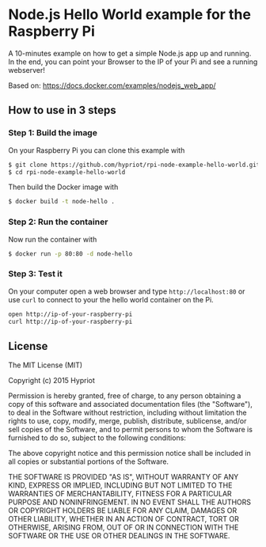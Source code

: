 # Node.js Hello World example for the Raspberry Pi

A 10-minutes example on how to get a simple Node.js app up and running.
In the end, you can point your Browser to the IP of your Pi and see a running webserver!

Based on: https://docs.docker.com/examples/nodejs_web_app/

## How to use in 3 steps
### Step 1: Build the image

On your Raspberry Pi you can clone this example with

```bash
$ git clone https://github.com/hypriot/rpi-node-example-hello-world.git
$ cd rpi-node-example-hello-world
```

Then build the Docker image with

```bash
$ docker build -t node-hello .
```

### Step 2: Run the container

Now run the container with

```bash
$ docker run -p 80:80 -d node-hello
```

### Step 3: Test it

On your computer open a web browser and type `http://localhost:80` or use `curl` to connect to your the hello world container on the Pi.

```bash
open http://ip-of-your-raspberry-pi
curl http://ip-of-your-raspberry-pi
```

## License

The MIT License (MIT)

Copyright (c) 2015 Hypriot

Permission is hereby granted, free of charge, to any person obtaining a copy
of this software and associated documentation files (the "Software"), to deal
in the Software without restriction, including without limitation the rights
to use, copy, modify, merge, publish, distribute, sublicense, and/or sell
copies of the Software, and to permit persons to whom the Software is
furnished to do so, subject to the following conditions:

The above copyright notice and this permission notice shall be included in all
copies or substantial portions of the Software.

THE SOFTWARE IS PROVIDED "AS IS", WITHOUT WARRANTY OF ANY KIND, EXPRESS OR
IMPLIED, INCLUDING BUT NOT LIMITED TO THE WARRANTIES OF MERCHANTABILITY,
FITNESS FOR A PARTICULAR PURPOSE AND NONINFRINGEMENT. IN NO EVENT SHALL THE
AUTHORS OR COPYRIGHT HOLDERS BE LIABLE FOR ANY CLAIM, DAMAGES OR OTHER
LIABILITY, WHETHER IN AN ACTION OF CONTRACT, TORT OR OTHERWISE, ARISING FROM,
OUT OF OR IN CONNECTION WITH THE SOFTWARE OR THE USE OR OTHER DEALINGS IN THE
SOFTWARE.
